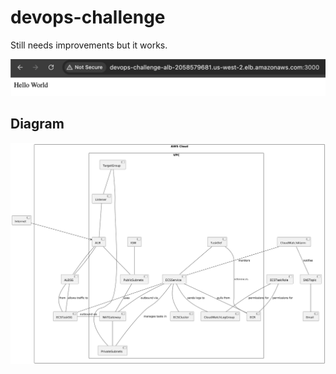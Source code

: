 # devops-challenge

Still needs improvements but it works.

![Parcial Result](./img/works.png)

## Diagram

![Diagram](./img/diagram.png)
